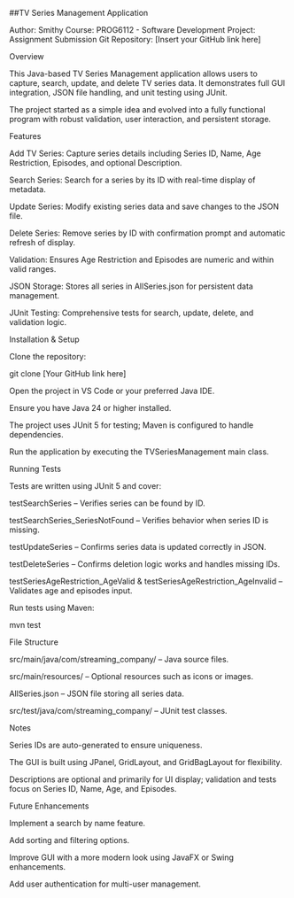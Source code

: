 ##TV Series Management Application

Author: Smithy
Course: PROG6112 - Software Development
Project: Assignment Submission
Git Repository: [Insert your GitHub link here]

Overview

This Java-based TV Series Management application allows users to capture, search, update, and delete TV series data. It demonstrates full GUI integration, JSON file handling, and unit testing using JUnit.

The project started as a simple idea and evolved into a fully functional program with robust validation, user interaction, and persistent storage.

Features

Add TV Series: Capture series details including Series ID, Name, Age Restriction, Episodes, and optional Description.

Search Series: Search for a series by its ID with real-time display of metadata.

Update Series: Modify existing series data and save changes to the JSON file.

Delete Series: Remove series by ID with confirmation prompt and automatic refresh of display.

Validation: Ensures Age Restriction and Episodes are numeric and within valid ranges.

JSON Storage: Stores all series in AllSeries.json for persistent data management.

JUnit Testing: Comprehensive tests for search, update, delete, and validation logic.

Installation & Setup

Clone the repository:

git clone [Your GitHub link here]


Open the project in VS Code or your preferred Java IDE.

Ensure you have Java 24 or higher installed.

The project uses JUnit 5 for testing; Maven is configured to handle dependencies.

Run the application by executing the TVSeriesManagement main class.

Running Tests

Tests are written using JUnit 5 and cover:

testSearchSeries – Verifies series can be found by ID.

testSearchSeries_SeriesNotFound – Verifies behavior when series ID is missing.

testUpdateSeries – Confirms series data is updated correctly in JSON.

testDeleteSeries – Confirms deletion logic works and handles missing IDs.

testSeriesAgeRestriction_AgeValid & testSeriesAgeRestriction_AgeInvalid – Validates age and episodes input.

Run tests using Maven:

mvn test

File Structure

src/main/java/com/streaming_company/ – Java source files.

src/main/resources/ – Optional resources such as icons or images.

AllSeries.json – JSON file storing all series data.

src/test/java/com/streaming_company/ – JUnit test classes.

Notes

Series IDs are auto-generated to ensure uniqueness.

The GUI is built using JPanel, GridLayout, and GridBagLayout for flexibility.

Descriptions are optional and primarily for UI display; validation and tests focus on Series ID, Name, Age, and Episodes.

Future Enhancements

Implement a search by name feature.

Add sorting and filtering options.

Improve GUI with a more modern look using JavaFX or Swing enhancements.

Add user authentication for multi-user management.
